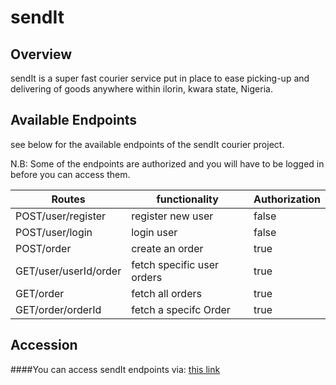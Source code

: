 # sendIt

## Overview

sendIt is a super fast courier service put in place to ease picking-up and delivering of goods anywhere within ilorin, kwara state, Nigeria.

## Available Endpoints

see below for the available endpoints of the sendIt courier project.

N.B: Some of the endpoints are authorized and you will have to be logged in before you can access them.

   Routes         |      functionality           |    Authorization   |
 -----------------|  --------------------------  |  ----------------- |
POST/user/register|     register new user        |       false        |
POST/user/login   |       login user             |       false        |
POST/order        |     create an order          |       true         |
GET/user/userId/order| fetch specific user orders|       true         |
GET/order            |     fetch all orders      |       true         |
GET/order/orderId    |  fetch a specifc Order    |       true         |
   
 ## Accession
 
 ####You can access sendIt endpoints via: <a href="https://send-it-back-app.herokuapp.com">this link</a>
